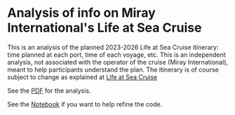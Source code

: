 # Analysis of info on Miray International's Life at Sea Cruise
This is an analysis of the planned 2023-2026 Life at Sea Cruise
itinerary: time planned at each port,
time of each voyage, etc. This is an independent analysis, not associated with the operator
of the cruise (Miray International), meant to help participants understand the plan.
The itinerary is of course subject to change as explained at
[Life at Sea Cruise](https://www.lifeatseacruises.com/)

See the [PDF](life_at_sea_analyze.pdf) for the analysis.

See the [Notebook](life_at_sea_analyze.ipynb) if you want to help refine the code.
